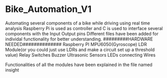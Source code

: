 # Bike_Automation_V1
Automating several components of a bike while driving using real time analysis
Raspberry Pi is used as controller and C is used to interface several components with the Input Output pins
Different files have been added for individal functionality for better understanding.
#########HARDWARE NEEDED##############
Raspberry PI 
MPU6050(Gyroscope)
LDR Module(or you could just use LDRs and make a circuit set up a threshold value)
Relay Switches
Buzzer
Ultrasonic Sensors
LEDs
connecting Wires

Functionalities of all the modules have been explained in the file named insight
